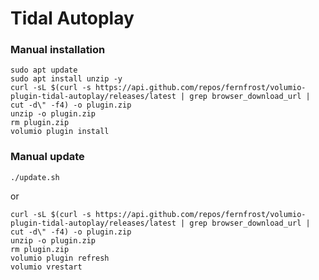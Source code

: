# Tidal Autoplay

### Manual installation

```
sudo apt update
sudo apt install unzip -y
curl -sL $(curl -s https://api.github.com/repos/fernfrost/volumio-plugin-tidal-autoplay/releases/latest | grep browser_download_url | cut -d\" -f4) -o plugin.zip
unzip -o plugin.zip
rm plugin.zip
volumio plugin install
```

### Manual update

```
./update.sh
```

or

```
curl -sL $(curl -s https://api.github.com/repos/fernfrost/volumio-plugin-tidal-autoplay/releases/latest | grep browser_download_url | cut -d\" -f4) -o plugin.zip
unzip -o plugin.zip
rm plugin.zip
volumio plugin refresh
volumio vrestart
```
